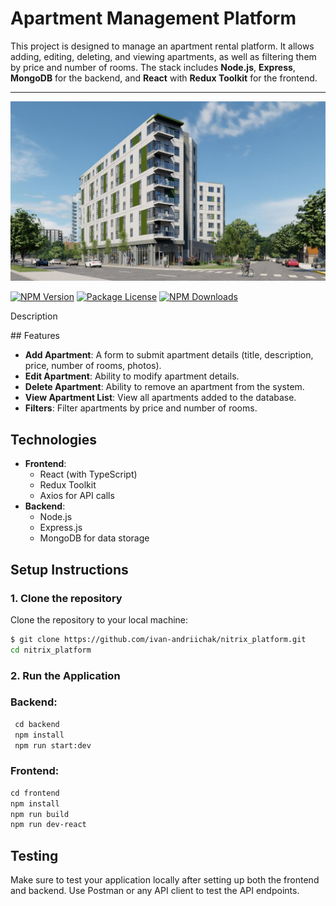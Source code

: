 
#   Apartment Management Platform
This project is designed to manage an apartment rental platform. It allows adding, editing, deleting, and viewing apartments, as well as filtering them by price and number of rooms. The stack includes **Node.js**, **Express**, **MongoDB** for the backend, and **React** with **Redux Toolkit** for the frontend.

<p>
<hr/>
<img width="1500" src="./frontend/src/images/PNG/apartment_background.jpeg" alt="apartment_logo"> 

<a href="https://www.npmjs.com/package/express" target="_blank"><img src="https://img.shields.io/npm/v/express.svg" alt="NPM Version" /></a>
<a href="https://www.npmjs.com/package/express" target="_blank"><img src="https://img.shields.io/npm/l/express.svg" alt="Package License" /></a>
<a href="https://www.npmjs.com/package/express" target="_blank"><img src="https://img.shields.io/npm/dm/express.svg" alt="NPM Downloads" /></a>

<p>Description</p>
## Features

- **Add Apartment**: A form to submit apartment details (title, description, price, number of rooms, photos).
- **Edit Apartment**: Ability to modify apartment details.
- **Delete Apartment**: Ability to remove an apartment from the system.
- **View Apartment List**: View all apartments added to the database.
- **Filters**: Filter apartments by price and number of rooms.

## Technologies

- **Frontend**:
    - React (with TypeScript)
    - Redux Toolkit
    - Axios for API calls
- **Backend**:
    - Node.js
    - Express.js
    - MongoDB for data storage

## Setup Instructions

### 1. Clone the repository

Clone the repository to your local machine:

```bash
$ git clone https://github.com/ivan-andriichak/nitrix_platform.git
cd nitrix_platform
```

### 2. Run the Application

### Backend:

```markdown
 cd backend
 npm install
 npm run start:dev
```

### Frontend:

```markdown
cd frontend
npm install
npm run build 
npm run dev-react 
```

## Testing

Make sure to test your application locally after setting up both the frontend and backend. Use Postman or any API client to test the API endpoints.


